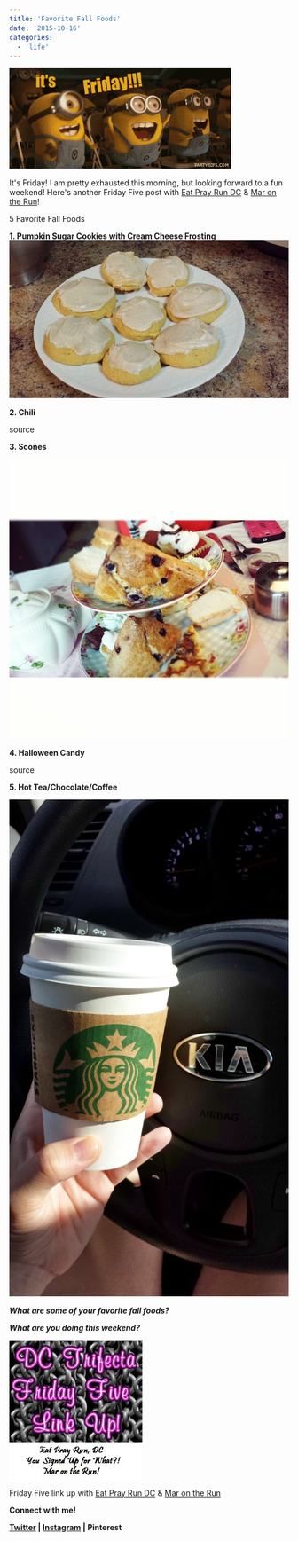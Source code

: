 ```yaml
---
title: 'Favorite Fall Foods'
date: '2015-10-16'
categories:
  - 'life'
---
```


![](images/party-gifs-its-friday.gif)

It's Friday! I am pretty exhausted this morning, but looking forward to a fun weekend! Here's another Friday Five post with [Eat Pray Run DC](http://eatprayrundc.com/) & [Mar on the Run](http://marontherun.com/)!

5 Favorite Fall Foods

**1\. Pumpkin Sugar Cookies with Cream Cheese Frosting** ![](images/done.jpg)

**2\. Chili**

source

**3\. Scones**

[![](images/tumblr_naf8qtZWnV1qzasfoo1_1280.jpg)](https://images-blogger-opensocial.googleusercontent.com/gadgets/proxy?url=http%3A%2F%2F41.media.tumblr.com%2Fc8c10efa6f9c0e3417b1ab2c41c30fdc%2Ftumblr_naf8qtZWnV1qzasfoo1_1280.jpg&container=blogger&gadget=a&rewriteMime=image%2F*)

**4\. Halloween Candy**

source

**5\. Hot Tea/Chocolate/Coffee**

**![](images/tumblr_nbcc5zOvBo1qzasfoo1_1280.jpg)**



**_What are some of your favorite fall foods?_**

**_What are you doing this weekend?_**



![image](images/tumblr_inline_nvlds65xNr1qzz1i4_540.jpg)

Friday Five link up with [Eat Pray Run DC](http://eatprayrundc.com/) & [Mar on the Run](http://marontherun.com/)



**Connect with me!**

**[Twitter](http://twitter.com/kaleighcodes) | [Instagram](http://instagram.com/codebikerun) | Pinterest**
